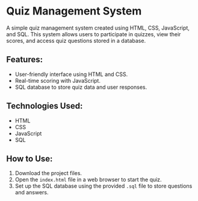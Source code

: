 # Quiz Management System

A simple quiz management system created using HTML, CSS, JavaScript, and SQL. This system allows users to participate in quizzes, view their scores, and access quiz questions stored in a database.

## Features:
- User-friendly interface using HTML and CSS.
- Real-time scoring with JavaScript.
- SQL database to store quiz data and user responses.

## Technologies Used:
- HTML
- CSS
- JavaScript
- SQL

## How to Use:
1. Download the project files.
2. Open the `index.html` file in a web browser to start the quiz.
3. Set up the SQL database using the provided `.sql` file to store questions and answers.
